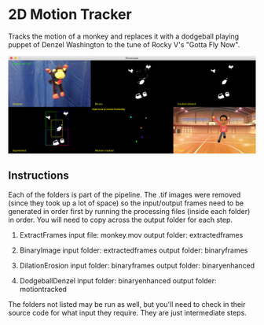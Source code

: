 
# 2D Motion Tracker

Tracks the motion of a monkey and replaces it with a dodgeball playing puppet of Denzel Washington to the tune of Rocky V's "Gotta Fly Now".

![alt text](./demo.png)

## Instructions

Each of the folders is part of the pipeline. The .tif images were removed (since they took up a lot of space) so the input/output frames need to be generated in order first by running the processing files (inside each folder) in order. You will need to copy across the output folder for each step.

1. ExtractFrames
input file: monkey.mov
output folder: extractedframes

2. BinaryImage
input folder: extractedframes
output folder: binaryframes

3. DilationErosion
input folder: binaryframes
output folder: binaryenhanced

4. DodgeballDenzel
input folder: binaryenhanced
output folder: motiontracked


The folders not listed may be run as well, but you'll need to check in their source code for what input they require. They are just intermediate steps.
